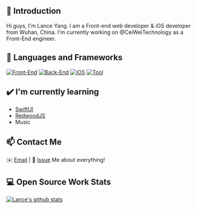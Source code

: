 ## 👋 Introduction

Hi guys, I'm Lance Yang. I am a Front-end web developer & iOS developer from Wuhan, China. I'm currently working on @CeiWeiTechnology as a Front-End engineer.

## 🌴 Languages and Frameworks

[![Front-End](https://img.shields.io/badge/Front%20End-VueJS-brightgreen.svg)](https://vuejs.org/index.html)
[![Back-End](https://img.shields.io/badge/Back%20End-NodeJS-green.svg)](https://nodejs.org/en/)
[![iOS](https://img.shields.io/badge/iOS-Swift5-orange.svg)](https://developer.apple.com/xcode/swiftui/)
[![Tool](https://img.shields.io/badge/Tool-Webpack-blue.svg)](https://webpack.js.org/)

## ✔️ I'm currently learning

- [SwiftUI](https://developer.apple.com/xcode/swiftui/)
- [RedwoodJS](https://redwoodjs.com/)
- Music

## 📫 Contact Me

✉️ [Email](mailto:1572534835@qq.com) | 💬 [Issue](https://github.com/evestorm/evestorm/issues/me) Me about everything!

## 💻 Open Source Work Stats

[![Lance's github stats](https://github-readme-stats.vercel.app/api?username=evestorm&show_icons=true)](https://github.com/anuraghazra/github-readme-stats)
